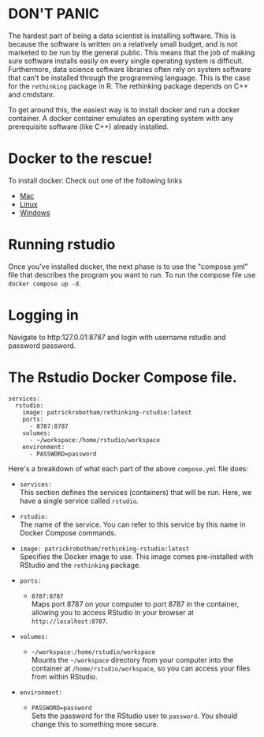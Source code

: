 # DON'T PANIC
The hardest part of being a data scientist is installing software.
This is because the software is written on a relatively small budget, and is not marketed to be run by the general public.
This means that the job of making sure software installs easily on every single operating system is difficult.
Furthermore, data science software libraries often rely on system software that can't be installed through the programming language. This is the case for the `rethinking` package in R.  The rethinking package depends on C++ and cmdstanr.

To get around this, the easiest way is to install docker and run a docker container.
A docker container emulates an operating system with any prerequisite software (like C++) already installed.

# Docker to the rescue!

To install docker: Check out one of the following links
* [Mac](https://docs.docker.com/desktop/setup/install/mac-install/) 
* [Linux](https://docs.docker.com/desktop/setup/install/linux/)
* [Windows](https://docs.docker.com/desktop/setup/install/windows-install/)



# Running rstudio

Once you've installed docker, the next phase is to use the "compose.yml" file that describes the program you want to run. To run the compose file use `docker compose up -d`.


# Logging in
Navigate to http:127.0.01:8787 and login with username rstudio and password password. 

# The Rstudio Docker Compose file.
```
services:
  rstudio:
    image: patrickrobotham/rethinking-rstudio:latest
    ports:
      - 8787:8787
    volumes:
      - ~/workspace:/home/rstudio/workspace
    environment:
      - PASSWORD=password
```

Here's a breakdown of what each part of the above `compose.yml` file does:
- `services:`  
  This section defines the services (containers) that will be run. Here, we have a single service called `rstudio`.

- `rstudio:`  
  The name of the service. You can refer to this service by this name in Docker Compose commands.

- `image: patrickrobotham/rethinking-rstudio:latest`  
  Specifies the Docker image to use. This image comes pre-installed with RStudio and the `rethinking` package.

- `ports:`  
  - `8787:8787`  
    Maps port 8787 on your computer to port 8787 in the container, allowing you to access RStudio in your browser at `http://localhost:8787`.

- `volumes:`  
  - `~/workspace:/home/rstudio/workspace`  
    Mounts the `~/workspace` directory from your computer into the container at `/home/rstudio/workspace`, so you can access your files from within RStudio.

- `environment:`  
  - `PASSWORD=password`  
    Sets the password for the RStudio user to `password`. You should change this to something more secure.


